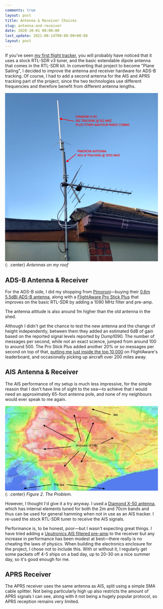 ```yaml
---
comments: true
layout: post
title: Antenna & Receiver Choices
slug: antenna-and-receiver
date: 2020-10-01 00:00:00
last_update: 2021-08-14T00:00:00+00:00
layout: post
---
```


If you've seen [my first flight tracker](/hardware/flight-tracker), you will probably have noticed that it uses a stock RTL-SDR v3 tuner, and the basic extendable dipole antenna that comes in the RTL-SDR kit. In converting that project to become "Plane Sailing", I decided to improve the antenna and receiver hardware for ADS-B tracking. Of course, I had to add a second antenna for the AIS and APRS tracking part of the project, since the two technologies use different frequencies and therefore benefit from different antenna lengths.

![Antenna setup](/hardware/planesailing/antennas-labelled.jpg){: .center}
*Antennas on my roof*

## ADS-B Antenna & Receiver

For the ADS-B side, I did my shopping from [Pimoroni](https://www.pimoroni.com)&mdash;buying their [0.6m 5.5dBi ADS-B antenna](https://shop.pimoroni.com/products/ads-b-1090-mhz-antenna-0-6m-5-5dbi), along with a [FlightAware Pro Stick Plus](https://shop.pimoroni.com/products/pro-stick-plus-high-performance-usb-sdr-ads-b-receiver) that improves on the basic RTL-SDR by adding a 1090 MHz filter and pre-amp.

The antenna altitude is also around 1m higher than the old antenna in the shed.

Although I didn't get the chance to test the new antenna and the change of height independently, between them they added an estimated 6dB of gain based on the reported signal levels reported by Dump1090. The number of messages per second, while not an exact science, jumped from around 100 to around 500. The Pro Stick Plus added another 20% or so messages per second on top of that, [putting me just inside the top 10,000](https://flightaware.com/adsb/stats/user/ianrenton) on FlightAware's leaderboard, and occasionally picking up aircraft over 200 miles away.

## AIS Antenna & Receiver

The AIS performance of my setup is much less impressive, for the simple reason that I don't have line of sight to the sea&mdash;to achieve that I would need an approximately 65-foot antenna pole, and none of my neighbours would ever speak to me again.

![Terrain altitude map](/hardware/planesailing/terrain.png){: .center}
*Figure 2. The Problem.*

However, I thought I'd give it a try anyway. I used a [Diamond X-50 antenna](https://www.nevadaradio.co.uk/product/diamond-x-50/), which has internal elements tuned for both the 2m and 70cm bands and thus can be used for general hamming when not in use as an AIS tracker. I re-used the stock RTL-SDR tuner to receive the AIS signals.

Performance is, to be honest, poor&mdash;but I wasn't expecting great things. I have tried adding a [Uputronics AIS filtered pre-amp](https://store.uputronics.com/index.php?route=product/product&product_id=93) to the receiver but any increase in performance has been modest at best&mdash;there really is no cheating the laws of physics. When building the electronics enclosure for the project, I chose not to include this. With or without it, I regularly get some packets off 4-5 ships on a bad day, up to 20-30 on a nice summer day, so it's good enough for me.

## APRS Receiver

The APRS receiver uses the same antenna as AIS, split using a simple SMA cable splitter. Not being particularly high up also restricts the amount of APRS signals I can see, along with it not being a hugely popular protocol, so APRS reception remains very limited.